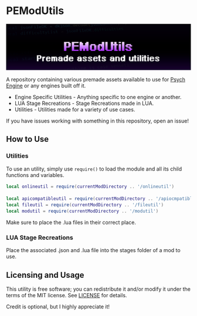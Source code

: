 # PEModUtils

![Banner](banner.png)

A repository containing various premade assets available to use for [Psych Engine](https://github.com/ShadowMario/FNF-PsychEngine) or any engines built off it.

* Engine Specific Utilities - Anything specific to one engine or another.
* LUA Stage Recreations - Stage Recreations made in LUA.
* Utilities - Utilities made for a variety of use cases.

If you have issues working with something in this repository, open an issue!

## How to Use

### Utilities

To use an utility, simply use `require()` to load the module and all its child functions and variables.

```lua
local onlineutil = require(currentModDirectory .. '/onlineutil')

local apicompatibleutil = require(currentModDirectory .. '/apiocmpatibleutil')
local fileutil = require(currentModDirectory .. '/fileutil')
local modutil = require(currentModDirectory .. '/modutil')
```

Make sure to place the .lua files in their correct place.

### LUA Stage Recreations

Place the associated .json and .lua file into the stages folder of a mod to use.

## Licensing and Usage

This utility is free software; you can redistribute it and/or modify it under the terms of the MIT license. See [LICENSE](LICENSE) for details.

Credit is optional, but I highly appreciate it!
